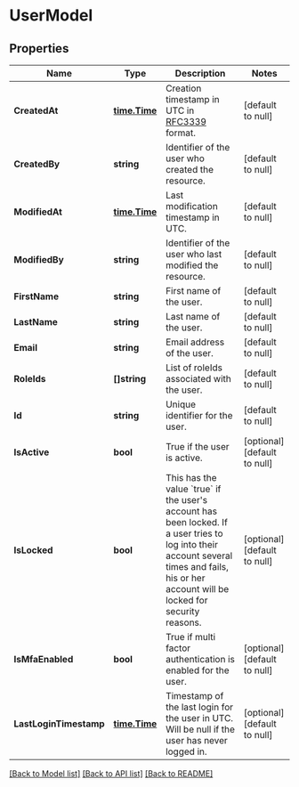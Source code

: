 # UserModel

## Properties
Name | Type | Description | Notes
------------ | ------------- | ------------- | -------------
**CreatedAt** | [**time.Time**](time.Time.md) | Creation timestamp in UTC in [RFC3339](https://tools.ietf.org/html/rfc3339) format. | [default to null]
**CreatedBy** | **string** | Identifier of the user who created the resource. | [default to null]
**ModifiedAt** | [**time.Time**](time.Time.md) | Last modification timestamp in UTC. | [default to null]
**ModifiedBy** | **string** | Identifier of the user who last modified the resource. | [default to null]
**FirstName** | **string** | First name of the user. | [default to null]
**LastName** | **string** | Last name of the user. | [default to null]
**Email** | **string** | Email address of the user. | [default to null]
**RoleIds** | **[]string** | List of roleIds associated with the user. | [default to null]
**Id** | **string** | Unique identifier for the user. | [default to null]
**IsActive** | **bool** | True if the user is active. | [optional] [default to null]
**IsLocked** | **bool** | This has the value &#x60;true&#x60; if the user&#x27;s account has been locked. If a user tries to log into their account several times and fails, his or her account will be locked for security reasons. | [optional] [default to null]
**IsMfaEnabled** | **bool** | True if multi factor authentication is enabled for the user. | [optional] [default to null]
**LastLoginTimestamp** | [**time.Time**](time.Time.md) | Timestamp of the last login for the user in UTC. Will be null if the user has never logged in. | [optional] [default to null]

[[Back to Model list]](../README.md#documentation-for-models) [[Back to API list]](../README.md#documentation-for-api-endpoints) [[Back to README]](../README.md)


